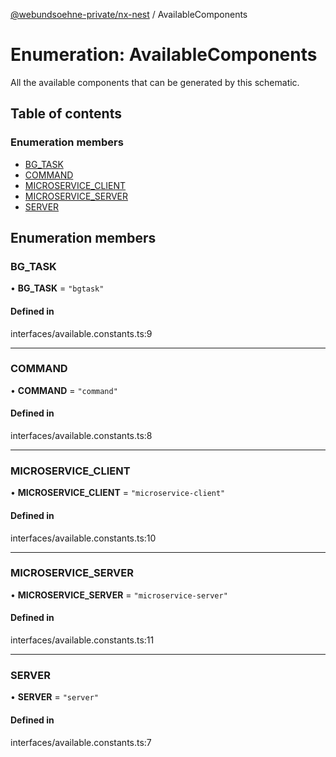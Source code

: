 [@webundsoehne-private/nx-nest](../README.md) / AvailableComponents

# Enumeration: AvailableComponents

All the available components that can be generated by this schematic.

## Table of contents

### Enumeration members

- [BG_TASK](AvailableComponents.md#bg_task)
- [COMMAND](AvailableComponents.md#command)
- [MICROSERVICE_CLIENT](AvailableComponents.md#microservice_client)
- [MICROSERVICE_SERVER](AvailableComponents.md#microservice_server)
- [SERVER](AvailableComponents.md#server)

## Enumeration members

### BG_TASK

• **BG_TASK** = `"bgtask"`

#### Defined in

interfaces/available.constants.ts:9

---

### COMMAND

• **COMMAND** = `"command"`

#### Defined in

interfaces/available.constants.ts:8

---

### MICROSERVICE_CLIENT

• **MICROSERVICE_CLIENT** = `"microservice-client"`

#### Defined in

interfaces/available.constants.ts:10

---

### MICROSERVICE_SERVER

• **MICROSERVICE_SERVER** = `"microservice-server"`

#### Defined in

interfaces/available.constants.ts:11

---

### SERVER

• **SERVER** = `"server"`

#### Defined in

interfaces/available.constants.ts:7
